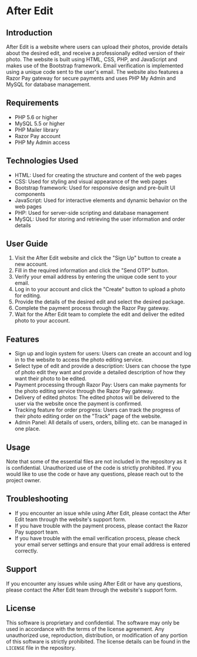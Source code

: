 # After Edit

## Introduction
After Edit is a website where users can upload their photos, provide details about the desired edit, and receive a professionally edited version of their photo. The website is built using HTML, CSS, PHP, and JavaScript and makes use of the Bootstrap framework. Email verification is implemented using a unique code sent to the user's email. The website also features a Razor Pay gateway for secure payments and uses PHP My Admin and MySQL for database management.

## Requirements
- PHP 5.6 or higher
- MySQL 5.5 or higher
- PHP Mailer library
- Razor Pay account
- PHP My Admin access

## Technologies Used
- HTML: Used for creating the structure and content of the web pages
- CSS: Used for styling and visual appearance of the web pages
- Bootstrap framework: Used for responsive design and pre-built UI components
- JavaScript: Used for interactive elements and dynamic behavior on the web pages
- PHP: Used for server-side scripting and database management
- MySQL: Used for storing and retrieving the user information and order details

## User Guide
1. Visit the After Edit website and click the "Sign Up" button to create a new account.
2. Fill in the required information and click the "Send OTP" button.
3. Verify your email address by entering the unique code sent to your email.
4. Log in to your account and click the "Create" button to upload a photo for editing.
5. Provide the details of the desired edit and select the desired package.
6. Complete the payment process through the Razor Pay gateway.
7. Wait for the After Edit team to complete the edit and deliver the edited photo to your account.

## Features
- Sign up and login system for users: Users can create an account and log in to the website to access the photo editing service.
- Select type of edit and provide a description: Users can choose the type of photo edit they want and provide a detailed description of how they want their photo to be edited.
- Payment processing through Razor Pay: Users can make payments for the photo editing service through the Razor Pay gateway.
- Delivery of edited photos: The edited photos will be delivered to the user via the website once the payment is confirmed.
- Tracking feature for order progress: Users can track the progress of their photo editing order on the "Track" page of the website.
- Admin Panel: All details of users, orders, billing etc. can be managed in one place.

## Usage
Note that some of the essential files are not included in the repository as it is confidential. Unauthorized use of the code is strictly prohibited. 
If you would like to use the code or have any questions, please reach out to the project owner.

## Troubleshooting
- If you encounter an issue while using After Edit, please contact the After Edit team through the website's support form.
- If you have trouble with the payment process, please contact the Razor Pay support team.
- If you have trouble with the email verification process, please check your email server settings and ensure that your email address is entered correctly.

## Support
If you encounter any issues while using After Edit or have any questions, please contact the After Edit team through the website's support form.

## License
This software is proprietary and confidential. The software may only be used in accordance with the terms of the license agreement. Any unauthorized use, reproduction, distribution, or modification of any portion of this software is strictly prohibited. The license details can be found in the `LICENSE` file in the repository.